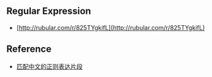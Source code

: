 ## Regular Expression
- [http://rubular.com/r/825TYgkifL](http://rubular.com/r/825TYgkifL)

## Reference 
- [匹配中文的正则表达片段](http://ruby-china.org/topics/5680)